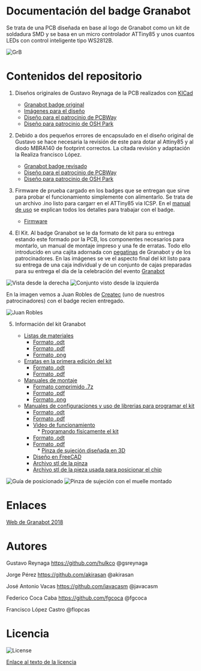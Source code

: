 # **Documentación del badge Granabot** 
Se trata de una PCB diseñada en base al logo de Granabot como un kit de soldadura SMD y se basa en un micro controlador ATTiny85 y unos cuantos LEDs con control inteligente tipo WS2812B.

![GrB][1]

 [1]: https://github.com/fgcoca/Granabot-badge/blob/master/Images/Top-Botton.png

# **Contenidos del repositorio**
1. Diseños originales de Gustavo Reynaga de la PCB realizados con [KICad](http://kicad-pcb.org/)

    * [Granabot badge original](https://github.com/fgcoca/Granabot-badge/tree/master/Granabot-Badge-Original)
    * [Imágenes para el diseño](https://github.com/fgcoca/Granabot-badge/tree/master/Granabot-Badge-Original/Design/images)
    * [Diseño para el patrocinio de PCBWay](https://github.com/fgcoca/Granabot-badge/tree/master/Granabot-Badge-Original/Hardware/PCBWay)
    * [Diseño para patrocinio de OSH Park](https://github.com/fgcoca/Granabot-badge/tree/master/Granabot-Badge-Original/Hardware/OSHPark)
2. Debido a dos pequeños errores de encapsulado en el diseño original de Gustavo se hace necesaria la revisión de este para dotar al Attiny85 y al diodo MBRA140 de footprint correctos. La citada revisión y adaptación la Realiza francisco López.

    * [Granabot badge revisado](https://github.com/fgcoca/Granabot-badge/tree/master/Granabot-Badge-revisado)
    * [Diseño para el patrocinio de PCBWay](https://github.com/fgcoca/Granabot-badge/tree/master/Granabot-Badge-revisado/Hardware/PCBWay)
    * [Diseño para patrocinio de OSH Park](https://github.com/fgcoca/Granabot-badge/tree/master/Granabot-Badge-revisado/Hardware/OSHPark)
   
3. Firmware de prueba cargado en los badges que se entregan que sirve para probar el funcionamiento simplemente con alimentarlo. Se trata de un archivo .ino listo para cargarr en el ATTiny85 via ICSP. En el [manual de uso](https://github.com/fgcoca/Granabot-badge/blob/master/Kit/Programacion/Manual.pdf) se explican todos los detalles para trabajar con el badge.
    * [Firmware](https://github.com/fgcoca/Granabot-badge/tree/master/Firmware/badge_granabot)

4. El Kit. Al badge Granabot se le da formato de kit para su entrega estando este formado por la PCB, los componentes necesarios para montarlo, un manual de montaje impreso y una fe de erratas. Todo ello introducido en una cajita adornada con [pegatinas](https://github.com/fgcoca/Granabot-badge/tree/master/Pegatinas-Caja) de Granabot y de los patrocinadores. En las imágenes se ve el aspecto final del kit listo para su entrega de una caja individual y de un conjunto de cajas preparadas para su entrega el día de la celebración del evento [Granabot](https://sites.google.com/site/granabot18/)

![Vista desde la derecha][10] ![Conjunto visto desde la izquierda][11]

 [10]: https://github.com/fgcoca/Granabot-badge/blob/master/Images/VDcha.jpg
 [11]: https://github.com/fgcoca/Granabot-badge/blob/master/Images/VIzdaConj.jpg

En la imagen vemos a Juan Robles de [Createc](https://createc3d.com/) (uno de nuestros patrocinadores) con el badge recien entregado.

![Juan Robles][12]

 [12]: https://github.com/fgcoca/Granabot-badge/blob/master/Images/Juan.jpg

5. Información del kit Granabot

    * [Listas de materiales](https://github.com/fgcoca/Granabot-badge/tree/master/Kit/BOM)
      * [Formato .odt](https://github.com/fgcoca/Granabot-badge/blob/master/Kit/BOM/BOM-con-links-compras.ods)
      * [Formato .pdf](https://github.com/fgcoca/Granabot-badge/blob/master/Kit/BOM/BOM-con-links-compras.pdf)
      * [Formato .png](https://github.com/fgcoca/Granabot-badge/blob/master/Kit/BOM/BOM.png)      
    * [Erratas en la primera edición del kit](https://github.com/fgcoca/Granabot-badge/tree/master/Kit/Erratas)
      * [Formato .odt](https://github.com/fgcoca/Granabot-badge/blob/master/Kit/Erratas/Erratas.odt)
      * [Formato .pdf](https://github.com/fgcoca/Granabot-badge/blob/master/Kit/Erratas/Erratas.pdf)      
    * [Manuales de montaje](https://github.com/fgcoca/Granabot-badge/tree/master/Kit/Montaje)
      * [Formato comprimido .7z](https://github.com/fgcoca/Granabot-badge/blob/master/Kit/Montaje/Manual-montaje.7z)
      * [Formato .pdf](https://github.com/fgcoca/Granabot-badge/blob/master/Kit/Montaje/Manual-montaje.pdf)
      * [Formato .png](https://github.com/fgcoca/Granabot-badge/blob/master/Kit/Montaje/Manual-montaje.png)      
    * [Manuales de configuraciones y uso de librerias para programar el kit](https://github.com/fgcoca/Granabot-badge/tree/master/Kit/Programacion)
      * [Formato .odt](https://github.com/fgcoca/Granabot-badge/blob/master/Kit/Programacion/Manual.odt)
      * [Formato .pdf](https://github.com/fgcoca/Granabot-badge/blob/master/Kit/Programacion/Manual.pdf)
      * [Video de funcionamiento](https://github.com/fgcoca/Granabot-badge/blob/master/Kit/Programacion/video/Test-badge-Granabot.mp4)       
    * [Programando físicamente el kit](https://github.com/fgcoca/Granabot-badge/tree/master/Kit/Programando)
      * [Formato .odt](https://github.com/fgcoca/Granabot-badge/blob/master/Kit/Programando/Programando.odt)
      * [Formato .pdf](https://github.com/fgcoca/Granabot-badge/blob/master/Kit/Programando/Programando.pdf)        
    * [Pinza de sujeción diseñada en 3D](https://github.com/fgcoca/Granabot-badge/tree/master/Kit/Programando/Design)
      * [Diseño en FreeCAD](https://github.com/fgcoca/Granabot-badge/blob/master/Kit/Programando/Design/Pinzas-Centrador.FCStd)
      * [Archivo stl de la pinza](https://github.com/fgcoca/Granabot-badge/blob/master/Kit/Programando/Design/Pinza.stl)  
      * [Archivo stl de la pieza usada para posicionar el chip](https://github.com/fgcoca/Granabot-badge/blob/master/Kit/Programando/Design/Centrador.stl)

![Guía de posicionado][20] ![Pinza de sujeción con el muelle montado][21]

 [20]: https://github.com/fgcoca/Granabot-badge/blob/master/Kit/Programando/Images/03Guia-posicionadoM.jpg
 [21]: https://github.com/fgcoca/Granabot-badge/blob/master/Kit/Programando/Images/10Pinza-sujecionM.jpg

# **Enlaces**

[Web de Granabot 2018](https://sites.google.com/site/granabot18/)

 
# **Autores**
Gustavo Reynaga https://github.com/hulkco @gsreynaga 

Jorge Pérez https://github.com/akirasan @akirasan

José Antonio Vacas https://github.com/javacasm @javacasm

Federico Coca Caba https://github.com/fgcoca @fgcoca

Francisco López Castro @flopcas 

# **Licencia**
![License][88]

 [88]: https://github.com/fgcoca/3D-Design_Robots_Other/blob/master/Lapicero/Licencia/licencia.png
[Enlace al texto de la licencia](https://github.com/fgcoca/Granabot-badge/blob/master/LICENSE)
